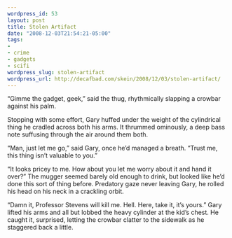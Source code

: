 ```yaml
--- 
wordpress_id: 53
layout: post
title: Stolen Artifact
date: "2008-12-03T21:54:21-05:00"
tags: 
- 
- crime
- gadgets
- scifi
wordpress_slug: stolen-artifact
wordpress_url: http://decafbad.com/skein/2008/12/03/stolen-artifact/
---
```



“Gimme the gadget, geek,” said the thug, rhythmically slapping a crowbar against his palm.

Stopping with some effort, Gary huffed under the weight of the cylindrical thing he cradled across both his arms. It thrummed ominously, a deep bass note suffusing through the air around them both.

“Man, just let me go,” said Gary, once he’d managed a breath. “Trust me, this thing isn’t valuable to you.”

“It looks pricey to me. How about you let me worry about it and hand it over?” The mugger seemed barely old enough to drink, but looked like he’d done this sort of thing before. Predatory gaze never leaving Gary, he rolled his head on his neck in a crackling orbit.

“Damn it, Professor Stevens will kill me. Hell. Here, take it, it’s yours.” Gary lifted his arms and all but lobbed the heavy cylinder at the kid’s chest. He caught it, surprised, letting the crowbar clatter to the sidewalk as he staggered back a little.
